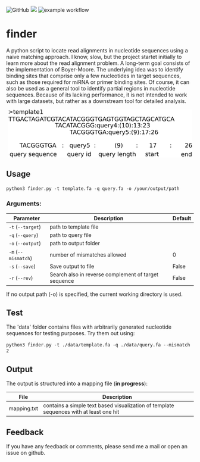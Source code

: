 ![GitHub](https://img.shields.io/github/license/mschemmel/motifs)
<img src="https://img.shields.io/badge/python-3.9-9cf.svg?style=flat">
![example workflow](https://github.com/mschemmel/finder/actions/workflows/python-app.yml/badge.svg)
# finder

A python script to locate read alignments in nucleotide sequences using a naive matching approach. I know, slow, but the project startet initially to learn more about the read alignment problem. A long-term goal consists of the implementation of Boyer-Moore. The underlying idea was to identify binding sites that comprise only a few nucleotides in target sequences, such as those required for miRNA or primer binding sites. Of course, it can also be used as a general tool to identify partial regions in nucleotide sequences. Because of its lacking performance, it is not intended to work with large datasets, but rather as a downstream tool for detailed analysis. 
<p align="center">
<img src="/images/illustrate_mapping.png">
</p>

## Usage
```
python3 finder.py -t template.fa -q query.fa -o /your/output/path 
```
### Arguments:
| Parameter | Description | Default |
| --------- | ----------- | --------|
| `-t` (`--target`) | path to template file ||
| `-q` (`--query`) | path to query file ||
| `-o` (`--output`) | path to output folder ||
| `-m` (`--mismatch`) | number of mismatches allowed | 0 |
| `-s` (`--save`) | Save output to file | False |
| `-r` (`--rev`) | Search also in reverse complement of target sequence | False |

If no output path (-o) is specified, the current working directory is used.
## Test

The 'data' folder contains files with arbitrarily generated nucleotide sequences for testing purposes. Try them out using:

```
python3 finder.py -t ./data/template.fa -q ./data/query.fa --mismatch 2
```
## Output
The output is structured into a mapping file (__in progress__):

| File | Description |
| ---- | ----------- |
| mapping.txt | contains a simple text based visualization of template sequences with at least one hit |

## Feedback
If you have any feedback or comments, please send me a mail or open an issue on github.
